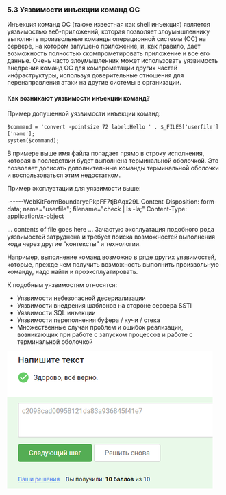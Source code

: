 ### 5.3 Уязвимости инъекции команд ОС

Инъекция команд ОС (также известная как shell инъекция) является уязвимостью веб-приложений, которая позволяет
злоумышленнику выполнять произвольные команды операционной системы (ОС) на сервере, на котором запущено приложение, и,
как правило, дает возможность полностью скомпрометировать приложение и все его данные. Очень часто злоумышленник может
использовать уязвимость внедрения команд ОС для компрометации других частей инфраструктуры, используя доверительные
отношения для перенаправления атаки на другие системы в организации.

#### Как возникают уязвимости инъекции команд?
Пример допущенной уязвимости инъекции команд:
```commandline
$command = 'convert -pointsize 72 label:Hello ' . $_FILES['userfile']['name'];
system($command);
```

В примере выше имя файла попадает прямо в строку исполнения, которая в последствии будет выполнена терминальной
оболочкой. Это позволяет дописать дополнительные команды терминальной оболочки и воспользоваться этим недостатком.

Пример эксплуатации для уязвимости выше:

------WebKitFormBoundaryePkpFF7tjBAqx29L
Content-Disposition: form-data; name="userfile"; filename="check | ls -la;"
Content-Type: application/x-object

... contents of file goes here ...
Зачастую эксплуатация подобного рода уязвимостей затруднена и требует поиска возможностей выполнения кода через другие
“контексты” и технологии.

Например, выполнение команд возможно в ряде других уязвимостей, которые, прежде чем получить возможность выполнить
произвольную команду, надо найти и проэксплуатировать.

К подобным уязвимостям относятся:
- Уязвимости небезопасной десериализации
- Уязвимости внедрения шаблонов на стороне сервера SSTI
- Уязвимости SQL инъекции
- Уязвимости переполнения буфера / кучи / стека
- Множественные случаи проблем и ошибок реализации, возникающих при работе с запуском процессов и работе с терминальной
оболочкой


<img src="5.3.1.png" alt="5.3.1" >

